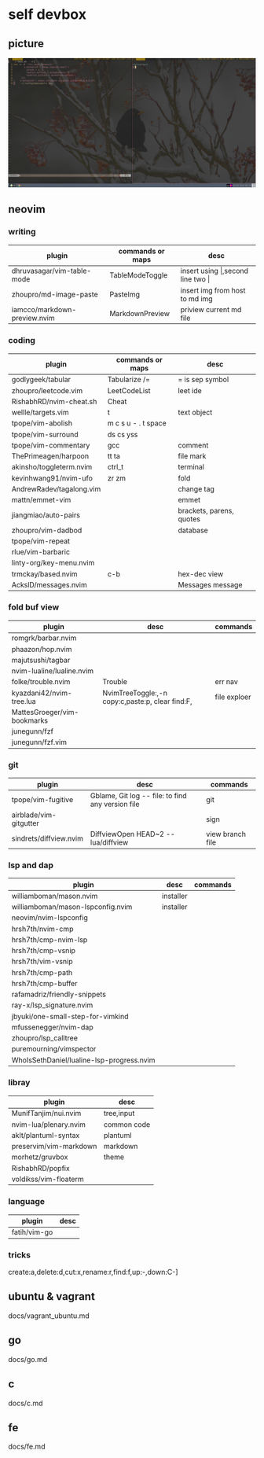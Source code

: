 # self devbox
## picture
![desktop](./imgs/desktop.png)

## neovim
###  writing
| plugin                       | commands or maps | desc                               |
|------------------------------|------------------|------------------------------------|
| dhruvasagar/vim-table-mode   | TableModeToggle  | insert using \|,second line two \| |
| zhoupro/md-image-paste       | PasteImg         | insert img from host to md img     |
| iamcco/markdown-preview.nvim | MarkdownPreview  | priview current md file            |

### coding
| plugin                   | commands or maps    | desc                     |
|--------------------------|---------------------|--------------------------|
| godlygeek/tabular        | Tabularize /=       | = is sep symbol          |
| zhoupro/leetcode.vim     | LeetCodeList        | leet ide                 |
| RishabhRD/nvim-cheat.sh  | Cheat               |                          |
| wellle/targets.vim       | t                   | text object              |
| tpope/vim-abolish        | m c s u - . t space |                          |
| tpope/vim-surround       | ds cs yss           |                          |
| tpope/vim-commentary     | gcc                 | comment                  |
| ThePrimeagen/harpoon     | tt  ta              | file mark                |
| akinsho/toggleterm.nvim  | ctrl_t              | terminal                 |
| kevinhwang91/nvim-ufo    | zr zm               | fold                     |
| AndrewRadev/tagalong.vim |                     | change tag               |
| mattn/emmet-vim          |                     | emmet                    |
| jiangmiao/auto-pairs     |                     | brackets, parens, quotes |
| zhoupro/vim-dadbod       |                     | database                 |
| tpope/vim-repeat         |                     |                          |
| rlue/vim-barbaric        |                     |                          |
| linty-org/key-menu.nvim  |                     |                          |
| trmckay/based.nvim       | c-b                 | hex-dec  view            |
| AckslD/messages.nvim     |                     | Messages message         |




### fold buf view
| plugin                      | desc                                             | commands     |
|-----------------------------|--------------------------------------------------|--------------|
| romgrk/barbar.nvim          |                                                  |              |
| phaazon/hop.nvim            |                                                  |              |
| majutsushi/tagbar           |                                                  |              |
| nvim-lualine/lualine.nvim   |                                                  |              |
| folke/trouble.nvim          | Trouble                                          | err nav      |
| kyazdani42/nvim-tree.lua    | NvimTreeToggle:,-n copy:c,paste:p, clear find:F, | file exploer |
| MattesGroeger/vim-bookmarks |                                                  |              |
| junegunn/fzf                |                                                  |              |
| junegunn/fzf.vim            |                                                  |              |


### git
| plugin                 | desc                                              | commands         |
|------------------------|---------------------------------------------------|------------------|
| tpope/vim-fugitive     | Gblame, Git log -- file: to find any version file | git              |
| airblade/vim-gitgutter |                                                   | sign             |
| sindrets/diffview.nvim | DiffviewOpen HEAD~2 -- lua/diffview               | view branch file |

### lsp and dap

| plugin                                    | desc      | commands |
|-------------------------------------------|-----------|----------|
| williamboman/mason.nvim                   | installer |          |
| williamboman/mason-lspconfig.nvim         | installer |          |
| neovim/nvim-lspconfig                     |           |          |
| hrsh7th/nvim-cmp                          |           |          |
| hrsh7th/cmp-nvim-lsp                      |           |          |
| hrsh7th/cmp-vsnip                         |           |          |
| hrsh7th/vim-vsnip                         |           |          |
| hrsh7th/cmp-path                          |           |          |
| hrsh7th/cmp-buffer                        |           |          |
| rafamadriz/friendly-snippets              |           |          |
| ray-x/lsp_signature.nvim                  |           |          |
| jbyuki/one-small-step-for-vimkind         |           |          |
| mfussenegger/nvim-dap                     |           |          |
| zhoupro/lsp_calltree                      |           |          |
| puremourning/vimspector                   |           |          |
| WhoIsSethDaniel/lualine-lsp-progress.nvim |           |          |




### libray
| plugin                 | desc        |
|------------------------|-------------|
| MunifTanjim/nui.nvim   | tree,input  |
| nvim-lua/plenary.nvim  | common code |
| aklt/plantuml-syntax   | plantuml    |
| preservim/vim-markdown | markdown    |
| morhetz/gruvbox        | theme       |
| RishabhRD/popfix       |             |
| voldikss/vim-floaterm  |             |


### language 
| plugin       | desc |
|--------------|------|
| fatih/vim-go |      |


### tricks


create:a,delete:d,cut:x,rename:r,find:f,up:-,down:C-]

## ubuntu & vagrant
docs/vagrant_ubuntu.md


## go
docs/go.md

## c
docs/c.md

## fe
docs/fe.md
